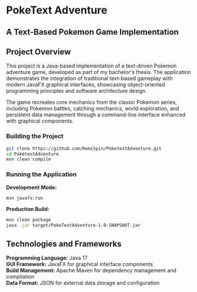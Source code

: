 # PokeText Adventure

## A Text-Based Pokemon Game Implementation

## Project Overview

This project is a Java-based implementation of a text-driven Pokemon adventure game, developed as part of my bachelor's thesis. The application demonstrates the integration of traditional text-based gameplay with modern JavaFX graphical interfaces, showcasing object-oriented programming principles and software architecture design.

The game recreates core mechanics from the classic Pokemon series, including Pokemon battles, catching mechanics, world exploration, and persistent data management through a command-line interface enhanced with graphical components.

### Building the Project

```bash
git clone https://github.com/RemiSpin/PoketextAdventure.git
cd PoketextAdventure
mvn clean compile
```

### Running the Application

**Development Mode:**

```bash
mvn javafx:run
```

**Production Build:**

```bash
mvn clean package
java -jar target/PokeTextAdventure-1.0-SNAPSHOT.jar
```

## Technologies and Frameworks

**Programming Language:** Java 17  
**GUI Framework:** JavaFX for graphical interface components  
**Build Management:** Apache Maven for dependency management and compilation  
**Data Format:** JSON for external data storage and configuration  
